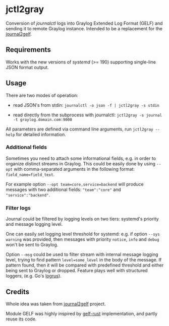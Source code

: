 # jctl2gray
Conversion of *journalctl* logs into Graylog Extended Log Format (GELF) and sending it to remote Graylog instance. Intended to be a replacement for the [journal2gelf](https://github.com/systemd/journal2gelf).


## Requirements
Works with the new versions of *systemd* (>= 190) supporting single-line JSON format output.


## Usage
There are two modes of operation:

* read JSON's from stdin: `journalctl -o json -f | jctl2gray -s stdin`

* read directly from the subprocess with journalctl: `jctl2gray -s journal -t graylog.domain.com:9000`

All parameters are defined via command line arguments, run `jctl2gray --help` for detailed information.

### Additional fields
Sometimes you need to attach some informational fields, e.g. in order to organize distinct streams in Graylog. This could be easily done by using `--opt` with comma-separated arguments in the following format: `field_name=field_text`.

For example option `--opt team=core,service=backend` will produce messages with two additional fields: `"team":"core"` and `"service":"backend"`.


### Filter logs
Journal could be filtered by logging levels on two tiers: systemd's priority and message logging level.

One can easily set logging level threshold for systemd: e.g. if option `--sys warning` was provided, then messages with priority `notice`, `info` and `debug` won't be sent to Graylog.

Option `--msg` could be used to filter stream with internal message logging level, trying to find pattern `level=some_level` in the body of the message. If pattern found, then it will be compared with predefined threshold and either being sent to Graylog or dropped. Feature plays well with structured loggers, (e.g. Go's [logrus](https://github.com/sirupsen/logrus)).


## Credits
Whole idea was taken from [journal2gelf](https://github.com/systemd/journal2gelf) project.

Module GELF was highly inspired by [gelf-rust](https://github.com/bzikarsky/gelf-rust) implementation, and partly reuse its code.

